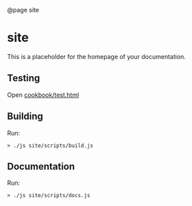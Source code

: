 @page site

# site

This is a placeholder for the homepage of your documentation.

## Testing

Open [cookbook/test.html](../test.html)

## Building

Run:

    > ./js site/scripts/build.js
    
## Documentation

Run:

    > ./js site/scripts/docs.js